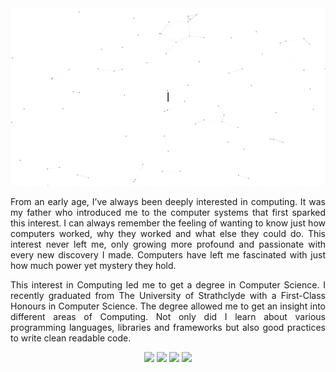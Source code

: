 <div align="center">
    <img alt="GIF" src="https://raw.githubusercontent.com/iamkhattar/iamkhattar/master/iamkhattar.gif" />
</div>

<div style="text-align:justify">
    <p style="text-align:justify">From an early age, I’ve always been deeply interested in computing. It was my father who introduced me to the computer systems that first sparked this interest. I can always remember the feeling of wanting to know just how computers worked, why they worked and what else they could do. This interest never left me, only growing more profound and passionate with every new discovery I made. Computers have left me fascinated with just how much power yet mystery they hold.</p>
    <p style="text-align:justify">This interest in Computing led me to get a degree in Computer Science. I recently graduated from The University of Strathclyde with a First-Class Honours in Computer Science. The degree allowed me to get an insight into different areas of Computing. Not only did I learn about various programming languages, libraries and frameworks but also good practices to write clean readable code.</p>
</div>

<div align="center">
    <a href="https://www.linkedin.com/in/iamkhattar/"><img src="https://img.shields.io/badge/-iamkhattar-blue?style=for-the-badge&logo=Linkedin&logoColor=white&link=https://www.linkedin.com/in/iamkhattar/"></a>
    <a href="https://iamkhattar.github.io/"><img src="https://img.shields.io/badge/-Website-grey?style=for-the-badge&logo=Google+Chrome&logoColor=white&link=https://www.github.com/iamkhattar/"></a>
    <a href="mailto:shivamkhattar1@gmail.com"><img src="https://img.shields.io/badge/-Gmail-red?style=for-the-badge&logo=Gmail&logoColor=white&link=mailto:shivamkhattar1@gmail.com"></a>
    <a href="https://www.github.com/iamkhattar/"><img src="https://img.shields.io/badge/-iamkhattar-black?style=for-the-badge&logo=Github&logoColor=white&link=https://www.github.com/iamkhattar/"></a>
</div>
